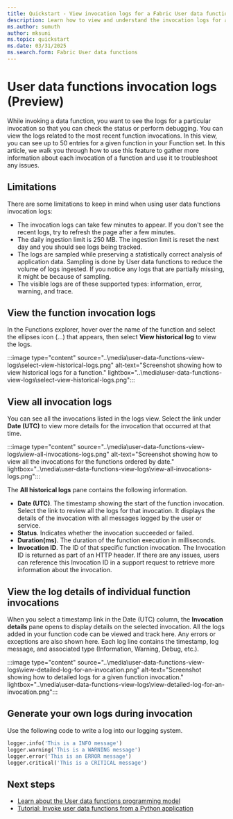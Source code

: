 ```yaml
---
title: Quickstart - View invocation logs for a Fabric User data functions item (Preview)
description: Learn how to view and understand the invocation logs for a Fabric User data functions item.
ms.author: sumuth
author: mksuni
ms.topic: quickstart
ms.date: 03/31/2025
ms.search.form: Fabric User data functions
---
```


# User data functions invocation logs (Preview)

While invoking a data function, you want to see the logs for a particular invocation so that you can check the status or perform debugging. You can view the logs related to the most recent function invocations. In this view, you can see up to 50 entries for a given function in your Function set. In this article, we walk you through how to use this feature to gather more information about each invocation of a function and use it to troubleshoot any issues.

## Limitations

There are some limitations to keep in mind when using user data functions invocation logs:

- The invocation logs can take few minutes to appear. If you don't see the recent logs, try to refresh the page after a few minutes.
- The daily ingestion limit is 250 MB. The ingestion limit is reset the next day and you should see logs being tracked.
- The logs are sampled while preserving a statistically correct analysis of application data. Sampling is done by User data functions to reduce the volume of logs ingested. If you notice any logs that are partially missing, it might be because of sampling.
- The visible logs are of these supported types: information, error, warning, and trace.

## View the function invocation logs

In the Functions explorer, hover over the name of the function and select the ellipses icon (...) that appears, then select **View historical log** to view the logs.

:::image type="content" source="..\media\user-data-functions-view-logs\select-view-historical-logs.png" alt-text="Screenshot showing how to view historical logs for a function." lightbox="..\media\user-data-functions-view-logs\select-view-historical-logs.png":::

## View all invocation logs

You can see all the invocations listed in the logs view. Select the link under **Date (UTC)** to view more details for the invocation that occurred at that time.

:::image type="content" source="..\media\user-data-functions-view-logs\view-all-invocations-logs.png" alt-text="Screenshot showing how to view all the invocations for the functions ordered by date." lightbox="..\media\user-data-functions-view-logs\view-all-invocations-logs.png":::

The **All historical logs** pane contains the following information.

- **Date (UTC)**. The timestamp showing the start of the function invocation. Select the link to review all the logs for that invocation. It displays the details of the invocation with all messages logged by the user or service.
- **Status**. Indicates whether the invocation succeeded or failed.
- **Duration(ms)**. The duration of the function execution in milliseconds.
- **Invocation ID**. The ID of that specific function invocation. The Invocation ID is returned as part of an HTTP header. If there are any issues, users can reference this Invocation ID in a support request to retrieve more information about the invocation.

## View the log details of individual function invocations

When you select a timestamp link in the Date (UTC) column, the **Invocation details** pane opens to display details on the selected invocation. All the logs added in your function code can be viewed and track here. Any errors or exceptions are also shown here. Each log line contains the timestamp, log message, and associated type (Information, Warning, Debug, etc.).

:::image type="content" source="..\media\user-data-functions-view-logs\view-detailed-log-for-an-invocation.png" alt-text="Screenshot showing how to detailed logs for a given function invocation." lightbox="..\media\user-data-functions-view-logs\view-detailed-log-for-an-invocation.png":::

## Generate your own logs during invocation

Use the following code to write a log into our logging system.

```python
logger.info('This is a INFO message')
logger.warning('This is a WARNING message')
logger.error('This is an ERROR message')
logger.critical('This is a CRITICAL message')
```

## Next steps

- [Learn about the User data functions programming model](./python-programming-model.md)
- [Tutorial: Invoke user data functions from a Python application](./tutorial-invoke-from-python-app.md)
